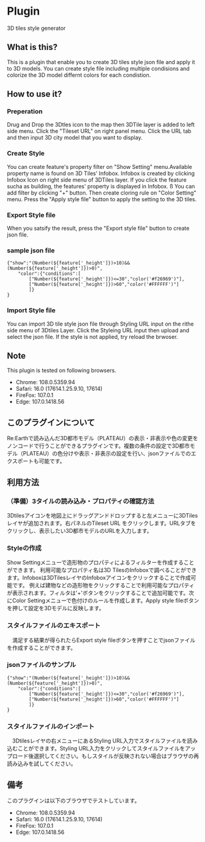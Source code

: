 #  Plugin
3D tiles style generator 

## What is this?
This is a plugin that enable you to create 3D tiles style json file and apply it to 3D models.
You can create style file including multiple condisions and colorize the 3D model differnt colors for each condistion.

## How to use it?

### Preperation
  Drug and Drop the 3Dtles icon to the map then 3DTile layer is added to left side menu.
  Click the "Tileset URL" on right panel menu.
  Click the URL tab and then input 3D city model that you want to display.

### Create Style
  You can create feature's property filter on "Show Setting" menu.Available property name is found on 3D Tiles' Infobox. Infobox is created by clicking Infobox Icon on right side menu of 3DTiles layer. If you click the feature sucha as building, the features' property is displayed in Infobox.  ß
  You can add filter by clicking "+" button. Then create cloring rule on "Color Setting" menu. Press the "Apply style file" button to apply the setting to the 3D tiles.

### Export Style file
  When you satsify the result, press the "Export style file" button to create json file.
  
  ### sample json file

  ```
 {"show":"(Number(${feature['_height']})>10)&&(Number(${feature['_height']})>0)",
      "color":{"conditions":[
          ["Number(${feature['_height']})<=30","color('#f26969')"],
          ["Number(${feature['_height']})>60","color('#FFFFFF')"]
          ]}
 }
  ```

### Import Style file
  You can import 3D tile style json file through Styling URL input on the rithe side menu of 3Dtiles Layer.
  Click the Styleing URL input then upload and select the json file.
  If the style is not applied, try reload the brwoser.

## Note
This plugin is tested on following browsers.
- Chrome:  108.0.5359.94
- Safari:  16.0 (17614.1.25.9.10, 17614)
- FireFox: 107.0.1
- Edge:    107.0.1418.56

## このプラグインについて
Re:Earthで読み込んだ3D都市モデル（PLATEAU）の表示・非表示や色の変更をノンコードで行うことができるプラグインです。複数の条件の設定で3D都市モデル（PLATEAU）の色分けや表示・非表示の設定を行い、jsonファイルでのエクスポートも可能です。

## 利用方法

### （準備）3タイルの読み込み・プロパティの確認方法
  3Dtilesアイコンを地図上にドラッグアンドドロップすると左メニューに3DTilesレイヤが追加されます。右パネルのTileset URL をクリックします。URLタブをクリックし、表示したい3D都市モデルのURLを入力します。  

### Styleの作成
  Show Settingメニューで造形物のプロパティによるフィルターを作成することができます。 利用可能なプロパティ名は3D TilesのInfoboxで調べることができます。Infoboxは3DTilesレイヤのInfoboxアイコンをクリックすることで作成可能です。 例えば建物などの造形物をクリックすることで利用可能なプロパティが表示されます。フィルタは'+'ボタンをクリックすることで追加可能です。次にColor Settingメニューで色付けのルールを作成します。Apply style fileボタンを押して設定を3Dモデルに反映します。

### スタイルファイルのエキスポート
　満足する結果が得られたらExport style fileボタンを押すことでjsonファイルを作成することができます。

  ### jsonファイルのサンプル

  ```
 {"show":"(Number(${feature['_height']})>10)&&(Number(${feature['_height']})>0)",
      "color":{"conditions":[
          ["Number(${feature['_height']})<=30","color('#f26969')"],
          ["Number(${feature['_height']})>60","color('#FFFFFF')"]
          ]}
 }
  ```

### スタイルファイルのインポート
　3Dtilesレイヤの右メニューにあるStyling URL入力でスタイルファイルを読み込むことができます。Styling URL入力をクリックしてスタイルファイルをアップロード後選択してください。もしスタイルが反映されない場合はブラウザの再読み込みを試してください。


## 備考
このプラグインは以下のブラウザでテストしています。
- Chrome:  108.0.5359.94
- Safari:  16.0 (17614.1.25.9.10, 17614)
- FireFox: 107.0.1
- Edge:    107.0.1418.56

